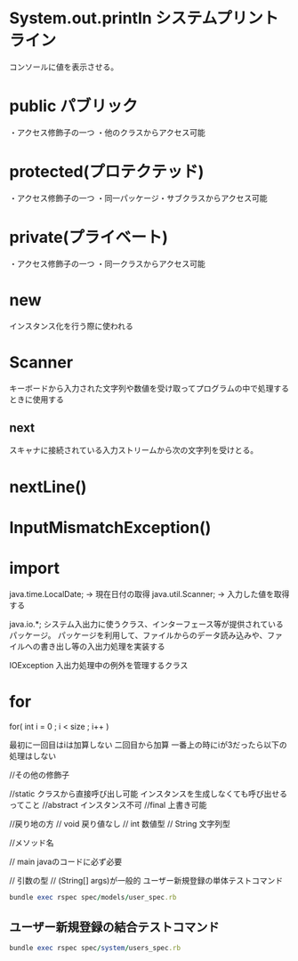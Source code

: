 # System.out.println     システムプリントライン
  コンソールに値を表示させる。

# public  パブリック
・アクセス修飾子の一つ
・他のクラスからアクセス可能

# protected(プロテクテッド)
・アクセス修飾子の一つ
・同一パッケージ・サブクラスからアクセス可能

# private(プライベート)
・アクセス修飾子の一つ
・同一クラスからアクセス可能


# new
インスタンス化を行う際に使われる

# Scanner
キーボードから入力された文字列や数値を受け取ってプログラムの中で処理するときに使用する

## next
スキャナに接続されている入力ストリームから次の文字列を受けとる。

# nextLine()

# InputMismatchException()

# import
java.time.LocalDate;   → 現在日付の取得
java.util.Scanner;     → 入力した値を取得する

java.io.*;          システム入出力に使うクラス、インターフェース等が提供されているパッケージ。
                    パッケージを利用して、ファイルからのデータ読み込みや、ファイルへの書き出し等の入出力処理を実装する


IOException           入出力処理中の例外を管理するクラス


# for

for( int i = 0 ; i < size ; i++ )

最初に一回目はiは加算しない 二回目から加算
一番上の時にiが3だったら以下の処理はしない



//その他の修飾子

//static  クラスから直接呼び出し可能
          インスタンスを生成しなくても呼び出せるってこと
//abstract  インスタンス不可
//final     上書き可能

//戻り地の方
// void 戻り値なし
// int   数値型
// String 文字列型

//メソッド名

// main javaのコードに必ず必要

// 引数の型
// (String[] args)が一般的
ユーザー新規登録の単体テストコマンド

```ruby
bundle exec rspec spec/models/user_spec.rb
```

## ユーザー新規登録の結合テストコマンド

```ruby
bundle exec rspec spec/system/users_spec.rb
```